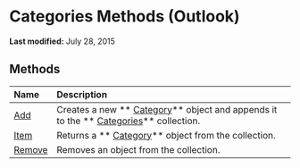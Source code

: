 
# Categories Methods (Outlook)

 **Last modified:** July 28, 2015


## Methods



|**Name**|**Description**|
|:-----|:-----|
| [Add](f776c2a2-1b32-f4eb-de5e-6e245a60cac2.md)|Creates a new  ** [Category](143ef095-54b0-cbe2-e356-632029061ac2.md)** object and appends it to the ** [Categories](319efa26-269d-9f2f-c8ec-33082e80a9e2.md)** collection.|
| [Item](7bdf22ec-7c77-1f1f-e4fd-77bdcc0ea288.md)|Returns a  ** [Category](143ef095-54b0-cbe2-e356-632029061ac2.md)** object from the collection.|
| [Remove](8c16b02e-0297-9f36-7cb7-20e6ab0c286b.md)|Removes an object from the collection.|
